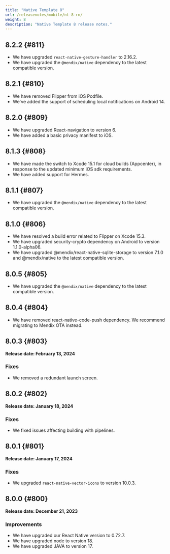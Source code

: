 ```yaml
---
title: "Native Template 8"
url: /releasenotes/mobile/nt-8-rn/
weight: 8
description: "Native Template 8 release notes."
---
```


## 8.2.2 {#811}

* We have upgraded `react-native-gesture-handler` to 2.16.2.
* We have upgraded the `@mendix/native` dependency to the latest compatible version.

## 8.2.1 {#810}

* We have removed Flipper from iOS Podfile.
* We've added the support of scheduling local notifications on Android 14.

## 8.2.0 {#809}

* We have upgraded React-navigation to version 6.
* We have added a basic privacy manifest to iOS.

## 8.1.3 {#808}

* We have made the switch to Xcode 15.1 for cloud builds (Appcenter), in response to the updated minimum iOS sdk requirements.
* We have added support for Hermes.

## 8.1.1 {#807}

* We have upgraded the `@mendix/native` dependency to the latest compatible version.

## 8.1.0 {#806}

* We have resolved a build error related to Flipper on Xcode 15.3.
* We have upgraded security-crypto dependency on Android to version 1.1.0-alpha06.
* We have upgraded @mendix/react-native-sqlite-storage to version 7.1.0 and @mendix/native to the latest compatible version.

## 8.0.5 {#805}

* We have upgraded the `@mendix/native` dependency to the latest compatible version.

## 8.0.4 {#804}

* We have removed react-native-code-push dependency. We recommend migrating to Mendix OTA instead.

## 8.0.3 {#803}

**Release date: February 13, 2024**

### Fixes

* We removed a redundant launch screen.

## 8.0.2 {#802}

**Release date: January 18, 2024**

### Fixes

* We fixed issues affecting building with pipelines.

## 8.0.1 {#801}

**Release date: January 17, 2024**

### Fixes

* We upgraded `react-native-vector-icons` to version 10.0.3.

## 8.0.0 {#800}

**Release date: December 21, 2023**

### Improvements

* We have upgraded our React Native version to 0.72.7.
* We have upgraded node to version 18.
* We have upgraded JAVA to version 17.
